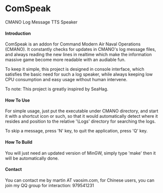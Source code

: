 # ComSpeak
CMANO Log Message TTS Speaker

#### Introduction
ComSpeak is an addon for Command Modern Air Naval Operations (CMANO).
It constantly checks for updates in CMANO's log message files, and always
reading the new lines in realtime which make the information massive game
become more readable with an audiable fun.

To keep it simple, this project is designed in console interface, which
satisfies the basic need for such a log speaker, while always keeping low
CPU consumption and easy usage without human intervene.

To note: This project is greatly inspired by SeaHag.

#### How To Use
For simple usage, just put the executable under CMANO directory, and start
it with a shortcut icon or such, so that it would automatically detect
where it resides and position to the relative '\Logs' directory for
searching the logs.

To skip a message, press 'N' key, to quit the application, press 'Q' key.

#### How To Build
You will just need an updated version of MinGW, simply type 'make' then
it will be automatically done.

#### Contact
You can contact me by martin AT vaosim.com, for Chinese users, you can join
my QQ group for interaction: 979541231

